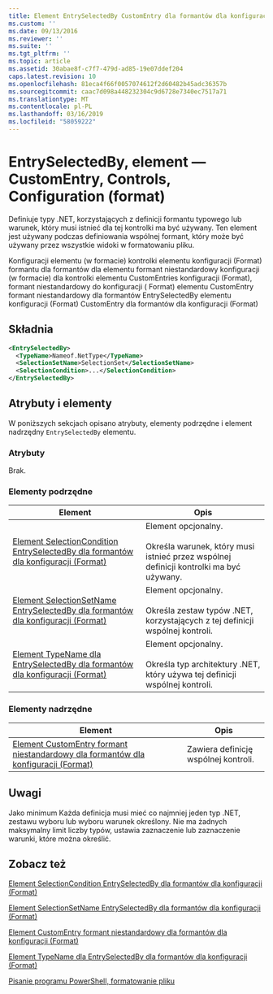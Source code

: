 ```yaml
---
title: Element EntrySelectedBy CustomEntry dla formantów dla konfiguracji (Format) | Dokumentacja firmy Microsoft
ms.custom: ''
ms.date: 09/13/2016
ms.reviewer: ''
ms.suite: ''
ms.tgt_pltfrm: ''
ms.topic: article
ms.assetid: 30abae8f-c7f7-479d-ad85-19e07ddef204
caps.latest.revision: 10
ms.openlocfilehash: 81eca4f66f0057074612f2d60482b45adc36357b
ms.sourcegitcommit: caac7d098a448232304c9d6728e7340ec7517a71
ms.translationtype: MT
ms.contentlocale: pl-PL
ms.lasthandoff: 03/16/2019
ms.locfileid: "58059222"
---
```

# <a name="entryselectedby-element-for-customentry-for-controls-for-configuration-format"></a>EntrySelectedBy, element — CustomEntry, Controls, Configuration (format)

Definiuje typy .NET, korzystających z definicji formantu typowego lub warunek, który musi istnieć dla tej kontrolki ma być używany. Ten element jest używany podczas definiowania wspólnej formant, który może być używany przez wszystkie widoki w formatowaniu pliku.

Konfiguracji elementu (w formacie) kontrolki elementu konfiguracji (Format) formantu dla formantów dla elementu formant niestandardowy konfiguracji (w formacie) dla kontrolki elementu CustomEntries konfiguracji (Format), formant niestandardowy do konfiguracji ( Format) elementu CustomEntry formant niestandardowy dla formantów EntrySelectedBy elementu konfiguracji (Format) CustomEntry dla formantów dla konfiguracji (Format)

## <a name="syntax"></a>Składnia

```xml
<EntrySelectedBy>
  <TypeName>Nameof.NetType</TypeName>
  <SelectionSetName>SelectionSet</SelectionSetName>
  <SelectionCondition>...</SelectionCondition>
</EntrySelectedBy>
```

## <a name="attributes-and-elements"></a>Atrybuty i elementy

W poniższych sekcjach opisano atrybuty, elementy podrzędne i element nadrzędny `EntrySelectedBy` elementu.

### <a name="attributes"></a>Atrybuty

Brak.

### <a name="child-elements"></a>Elementy podrzędne

|Element|Opis|
|-------------|-----------------|
|[Element SelectionCondition EntrySelectedBy dla formantów dla konfiguracji (Format)](./selectioncondition-element-for-entryselectedby-for-controls-for-configuration-format.md)|Element opcjonalny.<br /><br /> Określa warunek, który musi istnieć przez wspólnej definicji kontrolki ma być używany.|
|[Element SelectionSetName EntrySelectedBy dla formantów dla konfiguracji (Format)](./selectionsetname-element-for-selectioncondition-for-controls-for-configuration-format.md)|Element opcjonalny.<br /><br /> Określa zestaw typów .NET, korzystających z tej definicji wspólnej kontroli.|
|[Element TypeName dla EntrySelectedBy dla formantów dla konfiguracji (Format)](./typename-element-for-entryselectedby-for-controls-for-configuration-format.md)|Element opcjonalny.<br /><br /> Określa typ architektury .NET, który używa tej definicji wspólnej kontroli.|

### <a name="parent-elements"></a>Elementy nadrzędne

|Element|Opis|
|-------------|-----------------|
|[Element CustomEntry formant niestandardowy dla formantów dla konfiguracji (Format)](./customentry-element-for-customcontrol-for-controls-for-configuration-format.md)|Zawiera definicję wspólnej kontroli.|

## <a name="remarks"></a>Uwagi

Jako minimum Każda definicja musi mieć co najmniej jeden typ .NET, zestawu wyboru lub wyboru warunek określony. Nie ma żadnych maksymalny limit liczby typów, ustawia zaznaczenie lub zaznaczenie warunki, które można określić.

## <a name="see-also"></a>Zobacz też

[Element SelectionCondition EntrySelectedBy dla formantów dla konfiguracji (Format)](./selectioncondition-element-for-entryselectedby-for-controls-for-configuration-format.md)

[Element SelectionSetName EntrySelectedBy dla formantów dla konfiguracji (Format)](./selectionsetname-element-for-selectioncondition-for-controls-for-configuration-format.md)

[Element CustomEntry formant niestandardowy dla formantów dla konfiguracji (Format)](./customentry-element-for-customcontrol-for-controls-for-configuration-format.md)

[Element TypeName dla EntrySelectedBy dla formantów dla konfiguracji (Format)](./typename-element-for-selectioncondition-for-controls-for-configuration-format.md)

[Pisanie programu PowerShell, formatowanie pliku](./writing-a-powershell-formatting-file.md)
